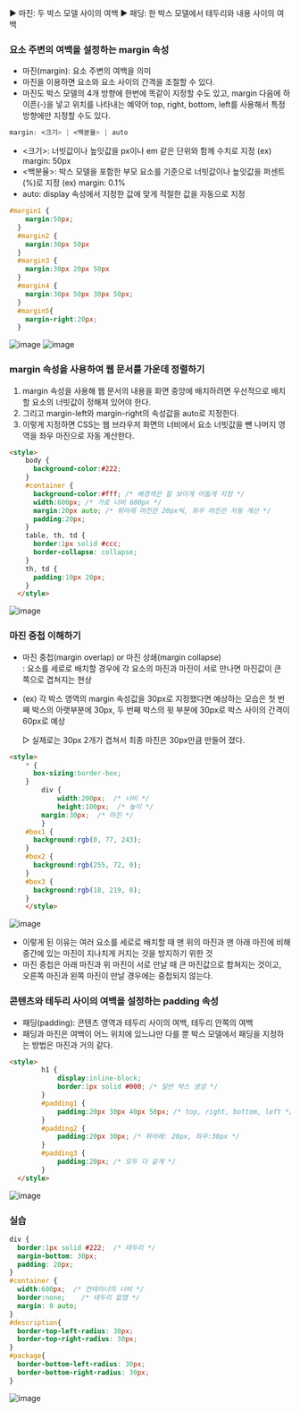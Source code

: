 ▶ 마진: 두 박스 모델 사이의 여백
▶ 패딩: 한 박스 모델에서 테두리와 내용 사이의 여백

### 요소 주변의 여백을 설정하는 margin 속성

- 마진(margin): 요소 주변의 여백을 의미
- 마진을 이용하면 요소와 요소 사이의 간격을 조절할 수 있다.
- 마진도 박스 모델의 4개 방향에 한번에 똑같이 지정할 수도 있고, margin 다음에 하이픈(-)을 넣고 위치를 나타내는 예약어 top, right, bottom, left를 사용해서 특정방향에만 지정할 수도 있다.

```css
margin: <크기> | <백분율> | auto
```

- <크기>: 너빗값이나 높잇값을 px이나 em 같은 단위와 함께 수치로 지정 (ex) margin: 50px
- <백분율>: 박스 모델을 포함한 부모 요소를 기준으로 너빗값이나 높잇값을 퍼센트(%)로 지정 (ex) margin: 0.1%
- auto: display 속성에서 지정한 값에 맞게 적절한 값을 자동으로 지정

```css
#margin1 {
    margin:50px;
  }
  #margin2 {
    margin:30px 50px
  }
  #margin3 {
    margin:30px 20px 50px
  }
  #margin4 {
    margin:30px 50px 30px 50px;
  }
  #margin5{
    margin-right:20px;    
  }
```
![image](https://github.com/Seonghyun-Park/Web/assets/121333241/a6094c41-6116-42bc-bfa2-abeaa565946d)
![image](https://github.com/Seonghyun-Park/Web/assets/121333241/62b8e85c-b68b-4d95-8efd-d0e9ca2d0307)

### margin 속성을 사용하여 웹 문서를 가운데 정렬하기

1. margin 속성을 사용해 웹 문서의 내용을 화면 중앙에 배치하려면 우선적으로 배치할 요소의 너빗값이 정해져 있어야 한다.  
2. 그리고 margin-left와 margin-right의 속성값을 auto로 지정한다.  
3. 이렇게 지정하면 CSS는 웹 브라우저 화면의 너비에서 요소 너빗값을 뺀 나머지 영역을 좌우 마진으로 자동 계산한다.

```html
<style>
    body {
      background-color:#222;
    }
    #container {
      background-color:#fff; /* 배경색은 잘 보이게 어둡게 지정 */
      width:600px; /* 가로 너비 600px */
      margin:20px auto; /* 위아래 마진은 20px씩, 좌우 마진은 자동 계산 */
      padding:20px;
    }
    table, th, td {
      border:1px solid #ccc;
      border-collapse: collapse;
    }
    th, td { 
      padding:10px 20px; 
    }
  </style>
```
![image](https://github.com/Seonghyun-Park/Web/assets/121333241/fff6b530-bb98-4ff1-92b1-9fdd3b0d8675)

### 마진 중첩 이해하기

- 마진 중첩(margin overlap) or 마진 상쇄(margin collapse)  
: 요소를 세로로 배치할 경우에 각 요소의 마진과 마진이 서로 만나면 마진값이 큰 쪽으로 겹쳐지는 현상

- (ex) 각 박스 영역의 margin 속성값을 30px로 지정했다면 예상하는 모습은 첫 번째 박스의 아랫부분에 30px, 두 번째 박스의 윗 부분에 30px로 박스 사이의 간격이 60px로 예상

  ▷ 실제로는 30px 2개가 겹쳐서 최종 마진은 30px만큼 만들어 졌다.

```html
<style>
    * {
      box-sizing:border-box;
    }
		div {
			width:200px;  /* 너비 */
			height:100px;  /* 높이 */
  		margin:30px;  /* 마진 */
		}
    #box1 {
      background:rgb(0, 77, 243);
    }
    #box2 {
      background:rgb(255, 72, 0);
    }
    #box3 {
      background:rgb(18, 219, 0);
    }
	</style>
```
![image](https://github.com/Seonghyun-Park/Web/assets/121333241/e223e024-3e42-4046-88a9-4a5630f2110a)

- 이렇게 된 이유는 여러 요소를 세로로 배치할 때 맨 위의 마진과 맨 아래 마진에 비해 중간에 있는 마진이 지나치게 커지는 것을 방지하기 위한 것
- 마진 중첩은 아래 마진과 위 마진이 서로 만날 때 큰 마진값으로 합쳐지는 것이고, 오른쪽 마진과 왼쪽 마진이 만날 경우에는 중첩되지 않는다.

### 콘텐츠와 테두리 사이의 여백을 설정하는 padding 속성

- 패딩(padding): 콘텐츠 영역과 테두리 사이의 여백, 테두리 안쪽의 여백
- 패딩과 마진은 여백이 어느 위치에 있느냐만 다를 뿐 박스 모델에서 패딩을 지정하는 방법은 마진과 거의 같다.

```html
<style>
		h1 { 
			display:inline-block;
			border:1px solid #000; /* 일반 박스 생성 */
		}
		#padding1 { 
			padding:20px 30px 40px 50px; /* top, right, bottom, left */ 
		}
		#padding2 {
			padding:20px 30px; /* 위아래: 20px, 좌우:30px */
		}
		#padding3 {
			padding:20px; /* 모두 다 같게 */
		}
  </style>
```
![image](https://github.com/Seonghyun-Park/Web/assets/121333241/9f7f3e0e-adfe-4029-a930-3fada07540a4)

### 실습

```css
div {
  border:1px solid #222;  /* 테두리 */
  margin-bottom: 30px;
  padding: 20px;
}
#container {
  width:600px;  /* 컨테이너의 너비 */
  border:none;    /* 테두리 없앰 */
  margin: 0 auto;
}
#description{
  border-top-left-radius: 30px;
  border-top-right-radius: 30px;
}
#package{
  border-bottom-left-radius: 30px;
  border-bottom-right-radius: 30px;
}
```
![image](https://github.com/Seonghyun-Park/Web/assets/121333241/09f01ad7-e1b3-492b-8145-b2023b5c1ce9)
